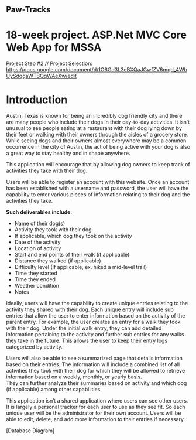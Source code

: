## Paw-Tracks
# 18-week project. ASP.Net MVC Core Web App for MSSA


Project Step #2 // Project Selection: https://docs.google.com/document/d/1O6Gd3L3eBXQaJGwfZV6mqd_4WbUySdqqaWTBQqWAeXw/edit


# Introduction
Austin, Texas is known for being an incredibly dog friendly city and there are many people who include their dogs in their day-to-day activities. 
It isn’t unusual to see people eating at a restaurant with their dog lying down by their feet or walking with their owners through the aisles of a grocery store. 
While seeing dogs and their owners almost everywhere may be a common occurrence in the city of Austin, the act of being active with your dog is also a great way to stay healthy and in shape anywhere. 

This application will encourage that by allowing dog owners to keep track of activities they take with their dog. 

Users will be able to register an account with this website. 
Once an account has been established with a username and password, the user will have the capability to enter various pieces of information relating to their dog and the activities they take. 

**Such deliverables include:**

- Name of their dog(s)
- Activity they took with their dog 
- If applicable, which dog they took on the activity
- Date of the activity
- Location of activity
- Start and end points of their walk (if applicable)
- Distance they walked (if applicable)
- Difficulty level (If applicable, ex. hiked a mid-level trail)
- Time they started
- Time they ended
- Weather condition
- Notes 

Ideally, users will have the capability to create unique entries relating to the activity they shared with their dog. 
Each unique entry will include sub entries that allow the user to enter information based on the activity of the parent entry. 
For example, the user creates an entry for a walk they took with their dog. 
Under the initial walk entry, they can add detailed information pertaining to the activity and further sub entries for any walks they take in the future. 
This allows the user to keep their entry logs categorized by activity. 

Users will also be able to see a summarized page that details information based on their entries. 
The information will include a combined list of all activities they took with their dog for which they will be allowed to retrieve information based on a weekly, monthly, or yearly basis.  
They can further analyze their summaries based on activity and which dog (if applicable) among other capabilities. 

This application isn’t a shared application where users can see other users. 
It is largely a personal tracker for each user to use as they see fit. 
So each unique user will be the administrator for their own account. 
Users will be able to edit, delete, and add more information to their entries if necessary.

[Database Diagram]  </br>

